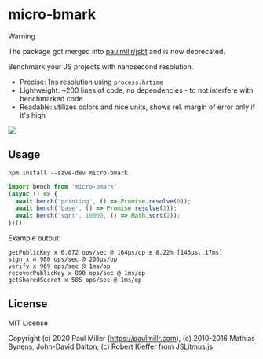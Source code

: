 # micro-bmark

> [!WARNING]
> The package got merged into [paulmillr/jsbt](https://github.com/paulmillr/jsbt)
> and is now deprecated.

Benchmark your JS projects with nanosecond resolution.

- Precise: 1ns resolution using `process.hrtime`
- Lightweight: ~200 lines of code, no dependencies - to not interfere with benchmarked code
- Readable: utilizes colors and nice units, shows rel. margin of error only if it's high

![](https://user-images.githubusercontent.com/574696/184465244-b5784438-6af8-4a3d-abaa-03a0057768e6.png)

## Usage

    npm install --save-dev micro-bmark

```js
import bench from 'micro-bmark';
(async () => {
  await bench('printing', () => Promise.resolve(0));
  await bench('base', () => Promise.resolve(1));
  await bench('sqrt', 10000, () => Math.sqrt(2));
})();
```

Example output:

```
getPublicKey x 6,072 ops/sec @ 164μs/op ± 8.22% [143μs..17ms]
sign x 4,980 ops/sec @ 200μs/op
verify x 969 ops/sec @ 1ms/op
recoverPublicKey x 890 ops/sec @ 1ms/op
getSharedSecret x 585 ops/sec @ 1ms/op
```

## License

MIT License

Copyright (c) 2020 Paul Miller (https://paulmillr.com), (c) 2010-2016 Mathias Bynens, John-David Dalton, (c) Robert Kieffer from JSLitmus.js
